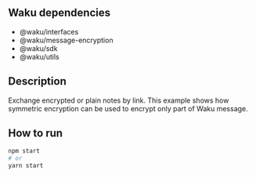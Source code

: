 ## Waku dependencies
- @waku/interfaces
- @waku/message-encryption
- @waku/sdk
- @waku/utils

## Description
Exchange encrypted or plain notes by link.
This example shows how symmetric encryption can be used to encrypt only part of Waku message.

## How to run
```bash
npm start
# or
yarn start
```

